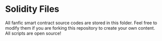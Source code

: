 # Solidity Files

All fanfic smart contract source codes are stored in this folder. Feel free to modify them if you are forking this repository to create your own content. All scripts are open source!

